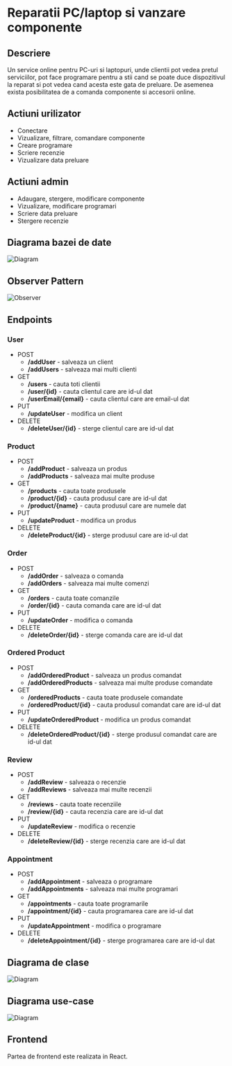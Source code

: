 # Reparatii PC/laptop si vanzare componente
## Descriere
Un service online pentru PC-uri si laptopuri, unde clientii pot vedea pretul serviciilor, pot face programare pentru a stii cand se poate duce dispozitivul la reparat si pot vedea cand acesta este gata de preluare.
De asemenea exista posibilitatea de a comanda componente si accesorii online.

## Actiuni urilizator
- Conectare
- Vizualizare, filtrare, comandare componente
- Creare programare
- Scriere recenzie
- Vizualizare data preluare

## Actiuni admin
- Adaugare, stergere, modificare componente
- Vizualizare, modificare programari
- Scriere data preluare
- Stergere recenzie

## Diagrama bazei de date
![Diagram](diagram/diagram2.png)

## Observer Pattern
![Observer](diagram/observer.png)

## Endpoints
### User
- POST
    - **/addUser**           - salveaza un client
    - **/addUsers**          - salveaza mai multi clienti
- GET
    - **/users**             - cauta toti clientii
    - **/user/{id}**         - cauta clientul care are id-ul dat
    - **/userEmail/{email}** - cauta clientul care are email-ul dat
- PUT 
    - **/updateUser**        - modifica un client 
- DELETE
    - **/deleteUser/{id}**   - sterge clientul care are id-ul dat

### Product
- POST
    - **/addProduct**         - salveaza un produs
    - **/addProducts**        - salveaza mai multe produse
- GET
    - **/products**           - cauta toate produsele
    - **/product/{id}**       - cauta produsul care are id-ul dat
    - **/product/{name}**     - cauta produsul care are numele dat
- PUT
    - **/updateProduct**      - modifica un produs
- DELETE
    - **/deleteProduct/{id}** - sterge produsul care are id-ul dat

### Order
- POST
    - **/addOrder**         - salveaza o comanda
    - **/addOrders**        - salveaza mai multe comenzi
- GET
    - **/orders**           - cauta toate comanzile
    - **/order/{id}**       - cauta comanda care are id-ul dat
- PUT
    - **/updateOrder**      - modifica o comanda
- DELETE
    - **/deleteOrder/{id}** - sterge comanda care are id-ul dat

### Ordered Product
- POST
    - **/addOrderedProduct**         - salveaza un produs comandat
    - **/addOrderedProducts**        - salveaza mai multe produse comandate
- GET
    - **/orderedProducts**           - cauta toate produsele comandate
    - **/orderedProduct/{id}**       - cauta produsul comandat care are id-ul dat
- PUT
    - **/updateOrderedProduct**      - modifica un produs comandat
- DELETE
    - **/deleteOrderedProduct/{id}** - sterge produsul comandat care are id-ul dat

### Review
- POST
    - **/addReview**         - salveaza o recenzie
    - **/addReviews**        - salveaza mai multe recenzii
- GET
    - **/reviews**           - cauta toate recenziile
    - **/review/{id}**       - cauta recenzia care are id-ul dat
- PUT
    - **/updateReview**      - modifica o recenzie
- DELETE
    - **/deleteReview/{id}** - sterge recenzia care are id-ul dat
    
### Appointment
- POST
    - **/addAppointment**         - salveaza o programare
    - **/addAppointments**        - salveaza mai multe programari
- GET
    - **/appointments**           - cauta toate programarile
    - **/appointment/{id}**       - cauta programarea care are id-ul dat
- PUT
    - **/updateAppointment**      - modifica o programare
- DELETE
    - **/deleteAppointment/{id}** - sterge programarea care are id-ul dat


## Diagrama de clase
![Diagram](diagram/classDiagram.png)

## Diagrama use-case
![Diagram](diagram/useCase.png)

## Frontend
Partea de frontend este realizata in React. 

